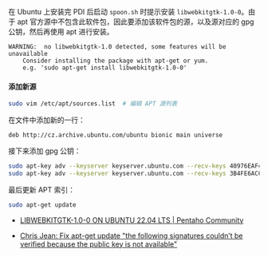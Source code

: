 在 Ubuntu 上安装完 PDI 后启动 `spoon.sh` 时提示安装 `libwebkitgtk-1.0-0`。由于 apt 官方源中不包含此软件包，因此要添加该软件包的源，以及源对应的 gpg 公钥，然后再使用 apt 进行安装。

```
WARNING:  no libwebkitgtk-1.0 detected, some features will be unavailable
    Consider installing the package with apt-get or yum.
    e.g. 'sudo apt-get install libwebkitgtk-1.0-0'
```

#### 添加新源

```sh
sudo vim /etc/apt/sources.list  # 编辑 APT 源列表
```

在文件中添加新的一行：

```
deb http://cz.archive.ubuntu.com/ubuntu bionic main universe
```

接下来添加 gpg 公钥：

```sh
sudo apt-key adv --keyserver keyserver.ubuntu.com --recv-keys 40976EAF437D05B5
sudo apt-key adv --keyserver keyserver.ubuntu.com --recv-keys 3B4FE6ACC0B21F32
```

最后更新 APT 索引：

```sh
sudo apt-get update
```

- [LIBWEBKITGTK-1.0-0 ON UBUNTU 22.04 LTS | Pentaho Community](https://community.hitachivantara.com/discussion/libwebkitgtk-10-0-on-ubuntu-2204-lts)

- [Chris Jean: Fix apt-get update "the following signatures couldn’t be verified because the public key is not available"](https://chrisjean.com/fix-apt-get-update-the-following-signatures-couldnt-be-verified-because-the-public-key-is-not-available/)